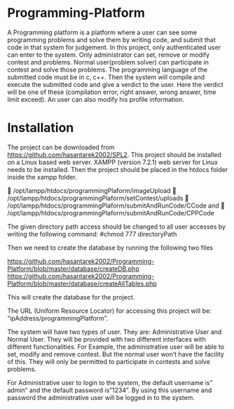 # Programming-Platform

A Programming platform is a platform where a user can see some programming problems and solve them by writing code, and submit that code in that system for judgement. In this project, only authenticated user can enter to the system. Only administrator can set, remove or modify contest and problems. Normal user(problem solver) can participate in contest and solve those problems. The programming language of the submitted code must be in c, c++. Then the system will compile and execute the submitted code and give a verdict to the user. Here the verdict will be one of these (compilation error, right answer, wrong answer, time limit exceed). An user can also modify his profile information.


# Installation

The project can be downloaded from https://github.com/hasantarek2002/SPL2. This project should be installed on a Linux based web server. XAMPP (version 7.2.1) web server for Linux needs to be installed. Then the project should be placed in the htdocs folder inside the xampp folder. 

	/opt/lampp/htdocs/programmingPlaform/imageUpload
	/opt/lampp/htdocs/programmingPlaform/setContest/uploads
	/opt/lampp/htdocs/programmingPlaform/submitAndRunCode/CCode and
	/opt/lampp/htdocs/programmingPlaform/submitAndRunCode/CPPCode

The given directory path access should be changed to all user accesses by writing the following command: 
#chmod 777 directoryPath

Then we need to create the database by running the following two files

https://github.com/hasantarek2002/Programming-Platform/blob/master/database/createDB.php
https://github.com/hasantarek2002/Programming-Platform/blob/master/database/createAllTables.php

This will create the database for the project.

The URL (Uniform Resource Locator) for accessing this project will be: “ipAddress/programmingPlatform”.

The system will have two types of user. They are: Administrative User and Normal User. They will be provided with two different interfaces with different functionalities. For Example, the administrative user will be able to set, modify and remove contest. But the normal user won’t have the facility of this. They will only be permitted to participate in contests and solve problems.


For Administrative user to login to the system, the default username is” admin” and the default password is”1234”.  By using this username and password the administrative user will be logged in to the system.

